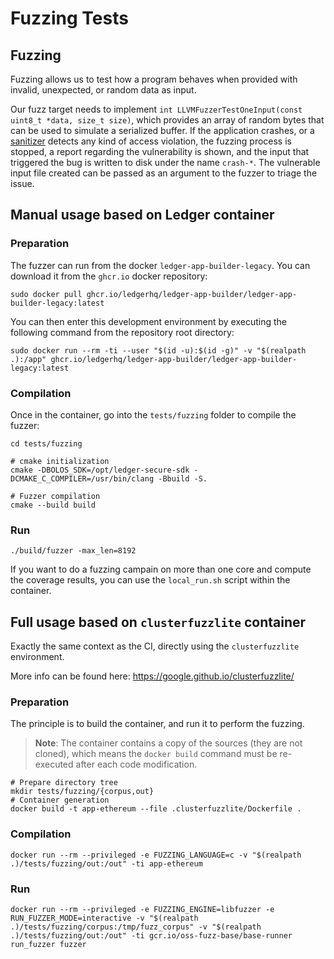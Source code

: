 # Fuzzing Tests

## Fuzzing

Fuzzing allows us to test how a program behaves when provided with invalid, unexpected, or random data as input.

Our fuzz target needs to implement `int LLVMFuzzerTestOneInput(const uint8_t *data, size_t size)`,
which provides an array of random bytes that can be used to simulate a serialized buffer.
If the application crashes, or a [sanitizer](https://github.com/google/sanitizers) detects
any kind of access violation, the fuzzing process is stopped, a report regarding the vulnerability is shown,
and the input that triggered the bug is written to disk under the name `crash-*`.
The vulnerable input file created can be passed as an argument to the fuzzer to triage the issue.


## Manual usage based on Ledger container

### Preparation

The fuzzer can run from the docker `ledger-app-builder-legacy`. You can download it from the `ghcr.io` docker repository:

```console
sudo docker pull ghcr.io/ledgerhq/ledger-app-builder/ledger-app-builder-legacy:latest
```

You can then enter this development environment by executing the following command from the repository root directory:

```console
sudo docker run --rm -ti --user "$(id -u):$(id -g)" -v "$(realpath .):/app" ghcr.io/ledgerhq/ledger-app-builder/ledger-app-builder-legacy:latest
```

### Compilation

Once in the container, go into the `tests/fuzzing` folder to compile the fuzzer:

```console
cd tests/fuzzing

# cmake initialization
cmake -DBOLOS_SDK=/opt/ledger-secure-sdk -DCMAKE_C_COMPILER=/usr/bin/clang -Bbuild -S.

# Fuzzer compilation
cmake --build build
```

### Run

```console
./build/fuzzer -max_len=8192
```

If you want to do a fuzzing campain on more than one core and compute the coverage results, you can use the `local_run.sh` script within the container.

## Full usage based on `clusterfuzzlite` container

Exactly the same context as the CI, directly using the `clusterfuzzlite` environment.

More info can be found here:
<https://google.github.io/clusterfuzzlite/>

### Preparation

The principle is to build the container, and run it to perform the fuzzing.

> **Note**: The container contains a copy of the sources (they are not cloned),
> which means the `docker build` command must be re-executed after each code modification.

```console
# Prepare directory tree
mkdir tests/fuzzing/{corpus,out}
# Container generation
docker build -t app-ethereum --file .clusterfuzzlite/Dockerfile .
```

### Compilation

```console
docker run --rm --privileged -e FUZZING_LANGUAGE=c -v "$(realpath .)/tests/fuzzing/out:/out" -ti app-ethereum
```

### Run

```console
docker run --rm --privileged -e FUZZING_ENGINE=libfuzzer -e RUN_FUZZER_MODE=interactive -v "$(realpath .)/tests/fuzzing/corpus:/tmp/fuzz_corpus" -v "$(realpath .)/tests/fuzzing/out:/out" -ti gcr.io/oss-fuzz-base/base-runner run_fuzzer fuzzer
```
